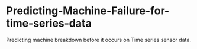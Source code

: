 # Predicting-Machine-Failure-for-time-series-data
Predicting machine breakdown before it occurs on Time series sensor data.
